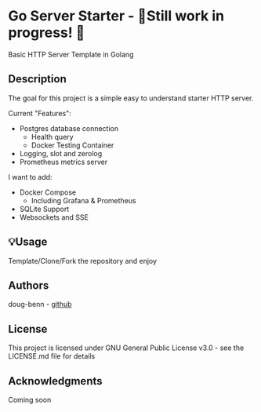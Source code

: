 # Go Server Starter - 🚨Still work in progress! 🚨

Basic HTTP Server Template in Golang

## Description

The goal for this project is a simple easy to understand starter HTTP server.

Current "Features":
* Postgres database connection
  * Health query
  * Docker Testing Container
* Logging, slot and zerolog
* Prometheus metrics server

I want to add:
* Docker Compose
  * Including Grafana & Prometheus
* SQLite Support
* Websockets and SSE

## 💡Usage
Template/Clone/Fork the repository and enjoy

## Authors

doug-benn - [github](www.github.com/doug-benn)

## License

This project is licensed under GNU General Public License v3.0 - see the LICENSE.md file for details

## Acknowledgments

Coming soon